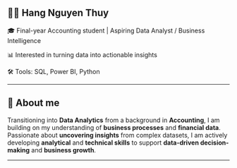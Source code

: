 ## 👩‍💻 Hang Nguyen Thuy
🎓 Final-year Accounting student | Aspiring Data Analyst / Business Intelligence

📊 Interested in turning data into actionable insights  

🛠️ Tools: SQL, Power BI, Python

-----
## 👋 About me

Transitioning into **Data Analytics** from a background in **Accounting**, I am building on my understanding of **business processes** and **financial data**. Passionate about **uncovering insights** from complex datasets, I am actively developing **analytical** and **technical skills** to support **data-driven decision-making** and **business growth**.

----
